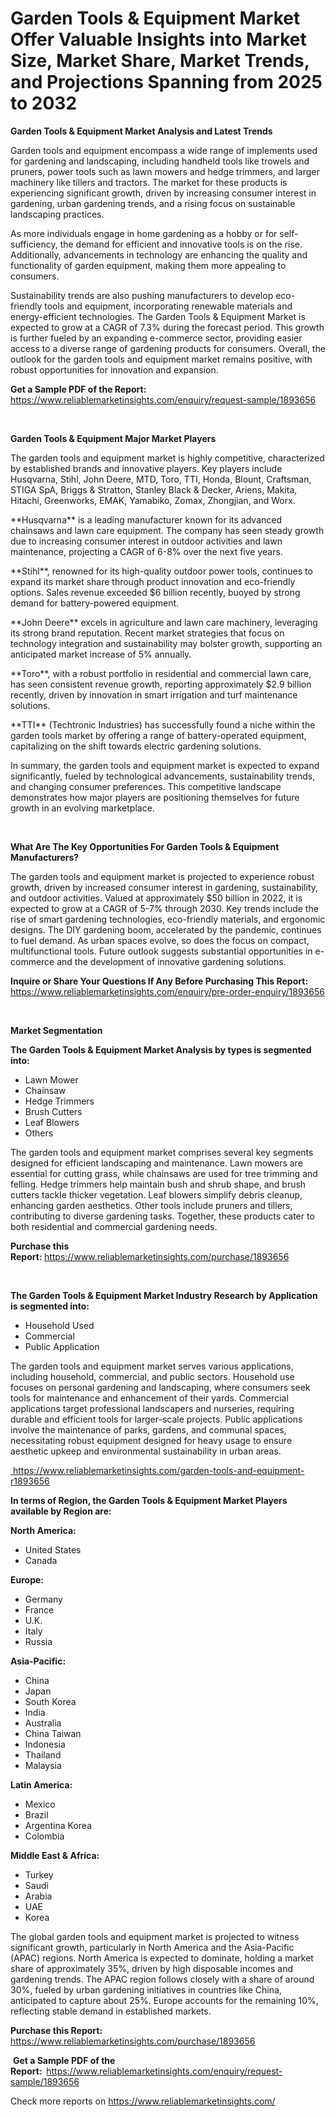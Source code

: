 <p><h1>Garden Tools & Equipment Market Offer Valuable Insights into Market Size, Market Share, Market Trends, and Projections Spanning from 2025 to 2032</h1></p><p><strong>Garden Tools & Equipment Market Analysis and Latest Trends</strong></p>
<p><p>Garden tools and equipment encompass a wide range of implements used for gardening and landscaping, including handheld tools like trowels and pruners, power tools such as lawn mowers and hedge trimmers, and larger machinery like tillers and tractors. The market for these products is experiencing significant growth, driven by increasing consumer interest in gardening, urban gardening trends, and a rising focus on sustainable landscaping practices. </p><p>As more individuals engage in home gardening as a hobby or for self-sufficiency, the demand for efficient and innovative tools is on the rise. Additionally, advancements in technology are enhancing the quality and functionality of garden equipment, making them more appealing to consumers. </p><p>Sustainability trends are also pushing manufacturers to develop eco-friendly tools and equipment, incorporating renewable materials and energy-efficient technologies. The Garden Tools & Equipment Market is expected to grow at a CAGR of 7.3% during the forecast period. This growth is further fueled by an expanding e-commerce sector, providing easier access to a diverse range of gardening products for consumers. Overall, the outlook for the garden tools and equipment market remains positive, with robust opportunities for innovation and expansion.</p></p>
<p><strong>Get a Sample PDF of the Report:&nbsp;</strong> <a href="https://www.reliablemarketinsights.com/enquiry/request-sample/1893656?utm_campaign=1938&utm_medium=2&utm_source=Github&utm_content=ia&utm_term=09022025&utm_id=garden-tools-equipment">https://www.reliablemarketinsights.com/enquiry/request-sample/1893656</a></p>
<p>&nbsp;</p>
<p><strong>Garden Tools & Equipment Major Market Players</strong></p>
<p><p>The garden tools and equipment market is highly competitive, characterized by established brands and innovative players. Key players include Husqvarna, Stihl, John Deere, MTD, Toro, TTI, Honda, Blount, Craftsman, STIGA SpA, Briggs & Stratton, Stanley Black & Decker, Ariens, Makita, Hitachi, Greenworks, EMAK, Yamabiko, Zomax, Zhongjian, and Worx. </p><p>**Husqvarna** is a leading manufacturer known for its advanced chainsaws and lawn care equipment. The company has seen steady growth due to increasing consumer interest in outdoor activities and lawn maintenance, projecting a CAGR of 6-8% over the next five years.</p><p>**Stihl**, renowned for its high-quality outdoor power tools, continues to expand its market share through product innovation and eco-friendly options. Sales revenue exceeded $6 billion recently, buoyed by strong demand for battery-powered equipment.</p><p>**John Deere** excels in agriculture and lawn care machinery, leveraging its strong brand reputation. Recent market strategies that focus on technology integration and sustainability may bolster growth, supporting an anticipated market increase of 5% annually.</p><p>**Toro**, with a robust portfolio in residential and commercial lawn care, has seen consistent revenue growth, reporting approximately $2.9 billion recently, driven by innovation in smart irrigation and turf maintenance solutions.</p><p>**TTI** (Techtronic Industries) has successfully found a niche within the garden tools market by offering a range of battery-operated equipment, capitalizing on the shift towards electric gardening solutions.</p><p>In summary, the garden tools and equipment market is expected to expand significantly, fueled by technological advancements, sustainability trends, and changing consumer preferences. This competitive landscape demonstrates how major players are positioning themselves for future growth in an evolving marketplace.</p></p>
<p>&nbsp;</p>
<p><strong>What Are The Key Opportunities For Garden Tools & Equipment Manufacturers?</strong></p>
<p><p>The garden tools and equipment market is projected to experience robust growth, driven by increased consumer interest in gardening, sustainability, and outdoor activities. Valued at approximately $50 billion in 2022, it is expected to grow at a CAGR of 5-7% through 2030. Key trends include the rise of smart gardening technologies, eco-friendly materials, and ergonomic designs. The DIY gardening boom, accelerated by the pandemic, continues to fuel demand. As urban spaces evolve, so does the focus on compact, multifunctional tools. Future outlook suggests substantial opportunities in e-commerce and the development of innovative gardening solutions.</p></p>
<p><strong>Inquire or Share Your Questions If Any Before Purchasing This Report:</strong> <a href="https://www.reliablemarketinsights.com/enquiry/pre-order-enquiry/1893656?utm_campaign=1938&utm_medium=2&utm_source=Github&utm_content=ia&utm_term=09022025&utm_id=garden-tools-equipment">https://www.reliablemarketinsights.com/enquiry/pre-order-enquiry/1893656</a></p>
<p>&nbsp;</p>
<p><strong>Market Segmentation</strong></p>
<p><strong>The Garden Tools & Equipment Market Analysis by types is segmented into:</strong></p>
<p><ul><li>Lawn Mower</li><li>Chainsaw</li><li>Hedge Trimmers</li><li>Brush Cutters</li><li>Leaf Blowers</li><li>Others</li></ul></p>
<p><p>The garden tools and equipment market comprises several key segments designed for efficient landscaping and maintenance. Lawn mowers are essential for cutting grass, while chainsaws are used for tree trimming and felling. Hedge trimmers help maintain bush and shrub shape, and brush cutters tackle thicker vegetation. Leaf blowers simplify debris cleanup, enhancing garden aesthetics. Other tools include pruners and tillers, contributing to diverse gardening tasks. Together, these products cater to both residential and commercial gardening needs.</p></p>
<p><strong>Purchase this Report:&nbsp;</strong><a href="https://www.reliablemarketinsights.com/purchase/1893656?utm_campaign=1938&utm_medium=2&utm_source=Github&utm_content=ia&utm_term=09022025&utm_id=garden-tools-equipment">https://www.reliablemarketinsights.com/purchase/1893656</a></p>
<p>&nbsp;</p>
<p><strong>The Garden Tools & Equipment Market Industry Research by Application is segmented into:</strong></p>
<p><ul><li>Household Used</li><li>Commercial</li><li>Public Application</li></ul></p>
<p><p>The garden tools and equipment market serves various applications, including household, commercial, and public sectors. Household use focuses on personal gardening and landscaping, where consumers seek tools for maintenance and enhancement of their yards. Commercial applications target professional landscapers and nurseries, requiring durable and efficient tools for larger-scale projects. Public applications involve the maintenance of parks, gardens, and communal spaces, necessitating robust equipment designed for heavy usage to ensure aesthetic upkeep and environmental sustainability in urban areas.</p></p>
<p><a href="https://www.reliablemarketinsights.com/garden-tools-and-equipment-r1893656?utm_campaign=1938&utm_medium=2&utm_source=Github&utm_content=ia&utm_term=09022025&utm_id=garden-tools-equipment">&nbsp;https://www.reliablemarketinsights.com/garden-tools-and-equipment-r1893656</a></p>
<p><strong>In terms of Region, the Garden Tools & Equipment Market Players available by Region are:</strong></p>
<p>
    <p> <strong> North America: </strong>
        <ul>
            <li>United States</li>
            <li>Canada</li>
        </ul>
        </p> 
    <p> <strong> Europe: </strong>
        <ul>
            <li>Germany</li>
            <li>France</li>
            <li>U.K.</li>
            <li>Italy</li>
            <li>Russia</li>
        </ul>
        </p> 
    <p> <strong> Asia-Pacific: </strong>
        <ul>
            <li>China</li>
            <li>Japan</li>
            <li>South Korea</li>
            <li>India</li>
            <li>Australia</li>
            <li>China Taiwan</li>
            <li>Indonesia</li>
            <li>Thailand</li>
            <li>Malaysia</li>
        </ul>
        </p> 
    <p> <strong> Latin America: </strong>
        <ul>
            <li>Mexico</li>
            <li>Brazil</li>
            <li>Argentina Korea</li>
            <li>Colombia</li>
        </ul>
        </p> 
    <p> <strong> Middle East & Africa: </strong>
        <ul>
            <li>Turkey</li>
            <li>Saudi</li>
            <li>Arabia</li>
            <li>UAE</li>
            <li>Korea</li>
        </ul>
    </p>
    </p>
<p><p>The global garden tools and equipment market is projected to witness significant growth, particularly in North America and the Asia-Pacific (APAC) regions. North America is expected to dominate, holding a market share of approximately 35%, driven by high disposable incomes and gardening trends. The APAC region follows closely with a share of around 30%, fueled by urban gardening initiatives in countries like China, anticipated to capture about 25%. Europe accounts for the remaining 10%, reflecting stable demand in established markets.</p></p>
<p><strong>Purchase this Report: </strong><a href="https://www.reliablemarketinsights.com/purchase/1893656?utm_campaign=1938&utm_medium=2&utm_source=Github&utm_content=ia&utm_term=09022025&utm_id=garden-tools-equipment">https://www.reliablemarketinsights.com/purchase/1893656</a></p>
<p>&nbsp;<strong>Get a Sample PDF of the Report:&nbsp;&nbsp;</strong><a href="https://www.reliablemarketinsights.com/enquiry/request-sample/1893656?utm_campaign=1938&utm_medium=2&utm_source=Github&utm_content=ia&utm_term=09022025&utm_id=garden-tools-equipment">https://www.reliablemarketinsights.com/enquiry/request-sample/1893656</a></p>
<p><strong></strong></p>
<p>Check more reports on <a href="https://www.reliablemarketinsights.com/?utm_campaign=1938&utm_medium=2&utm_source=Github&utm_content=ia&utm_term=09022025&utm_id=garden-tools-equipment">https://www.reliablemarketinsights.com/</a></p>